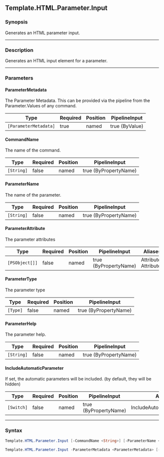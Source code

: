 Template.HTML.Parameter.Input
-----------------------------

### Synopsis
Generates an HTML parameter input.

---

### Description

Generates an HTML input element for a parameter.

---

### Parameters
#### **ParameterMetadata**
The Parameter Metadata.  This can be provided via the pipeline from the Parameter.Values of any command.

|Type                 |Required|Position|PipelineInput |
|---------------------|--------|--------|--------------|
|`[ParameterMetadata]`|true    |named   |true (ByValue)|

#### **CommandName**
The name of the command.

|Type      |Required|Position|PipelineInput        |
|----------|--------|--------|---------------------|
|`[String]`|false   |named   |true (ByPropertyName)|

#### **ParameterName**
The name of the parameter.

|Type      |Required|Position|PipelineInput        |
|----------|--------|--------|---------------------|
|`[String]`|false   |named   |true (ByPropertyName)|

#### **ParameterAttribute**
The parameter attributes

|Type          |Required|Position|PipelineInput        |Aliases                 |
|--------------|--------|--------|---------------------|------------------------|
|`[PSObject[]]`|false   |named   |true (ByPropertyName)|Attribute<br/>Attributes|

#### **ParameterType**
The parameter type

|Type    |Required|Position|PipelineInput        |
|--------|--------|--------|---------------------|
|`[Type]`|false   |named   |true (ByPropertyName)|

#### **ParameterHelp**
The parameter help.

|Type      |Required|Position|PipelineInput        |
|----------|--------|--------|---------------------|
|`[String]`|false   |named   |true (ByPropertyName)|

#### **IncludeAutomaticParameter**
If set, the automatic parameters will be included.
(by default, they will be hidden)

|Type      |Required|Position|PipelineInput        |Aliases                   |
|----------|--------|--------|---------------------|--------------------------|
|`[Switch]`|false   |named   |true (ByPropertyName)|IncludeAutomaticParameters|

---

### Syntax
```PowerShell
Template.HTML.Parameter.Input [-CommandName <String>] [-ParameterName <String>] [-ParameterAttribute <PSObject[]>] [-ParameterType <Type>] [-ParameterHelp <String>] [-IncludeAutomaticParameter] [<CommonParameters>]
```
```PowerShell
Template.HTML.Parameter.Input -ParameterMetadata <ParameterMetadata> [-CommandName <String>] [-ParameterName <String>] [-ParameterAttribute <PSObject[]>] [-ParameterType <Type>] [-ParameterHelp <String>] [-IncludeAutomaticParameter] [<CommonParameters>]
```
